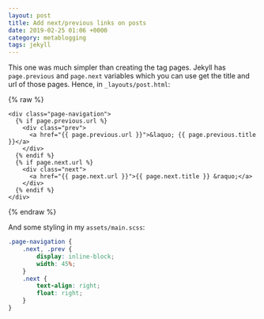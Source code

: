 ```yaml
---
layout: post
title: Add next/previous links on posts
date: 2019-02-25 01:06 +0000
category: metablogging
tags: jekyll
---
```


This one was much simpler than creating the tag pages. Jekyll has 
`page.previous` and `page.next` variables which you can use get the title and
url of those pages. Hence, in `_layouts/post.html`:

{% raw %}
```liquid
<div class="page-navigation">
  {% if page.previous.url %}
    <div class="prev">
      <a href="{{ page.previous.url }}">&laquo; {{ page.previous.title }}</a>
    </div>
  {% endif %}
  {% if page.next.url %}
    <div class="next">
      <a href="{{ page.next.url }}">{{ page.next.title }} &raquo;</a>
    </div>
  {% endif %}
</div>
```
{% endraw %}

And some styling in my `assets/main.scss`:

```scss
.page-navigation {
    .next, .prev {
        display: inline-block;
        width: 45%;
    }
    .next {
        text-align: right;
        float: right;
    }
}
```
